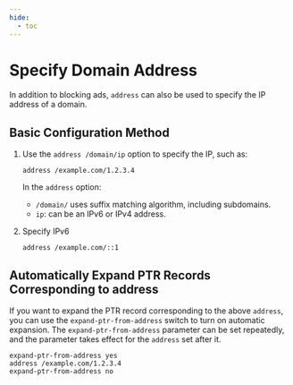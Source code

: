 ```yaml
---
hide:
  - toc
---
```


# Specify Domain Address

In addition to blocking ads, `address` can also be used to specify the IP address of a domain.

## Basic Configuration Method

1. Use the `address /domain/ip` option to specify the IP, such as:

    ```shell
    address /example.com/1.2.3.4
    ```

    In the `address` option:

    * `/domain/` uses suffix matching algorithm, including subdomains.
    * `ip`: can be an IPv6 or IPv4 address.

1. Specify IPv6

    ```shell
    address /example.com/::1
    ```

## Automatically Expand PTR Records Corresponding to address

If you want to expand the PTR record corresponding to the above `address`, you can use the `expand-ptr-from-address` switch to turn on automatic expansion. The `expand-ptr-from-address` parameter can be set repeatedly, and the parameter takes effect for the `address` set after it.

```shell
expand-ptr-from-address yes
address /example.com/1.2.3.4
expand-ptr-from-address no
```
